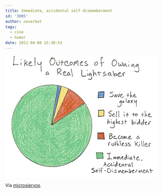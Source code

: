 ```yaml
---
title: Immediate, accidental self-dismemberment
id: '3005'
author: neverbot
tags:
  - cine
  - humor
date: 2011-04-08 15:30:53
---
```


![201104081515.jpg](./immediate-accidental-self-dismemberment/201104081515.jpg)

Vía [microsiervos](http://www.microsiervos.com/archivo/humor/su-tuvieras-sable-laser-mas-probable-ocurriria.html).